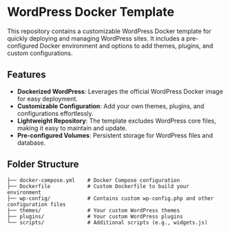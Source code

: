 # WordPress Docker Template

This repository contains a customizable WordPress Docker template for quickly deploying and managing WordPress sites. It includes a pre-configured Docker environment and options to add themes, plugins, and custom configurations.

## Features

- **Dockerized WordPress**: Leverages the official WordPress Docker image for easy deployment.
- **Customizable Configuration**: Add your own themes, plugins, and configurations effortlessly.
- **Lightweight Repository**: The template excludes WordPress core files, making it easy to maintain and update.
- **Pre-configured Volumes**: Persistent storage for WordPress files and database.

## Folder Structure

```plaintext
├── docker-compose.yml    # Docker Compose configuration
├── Dockerfile            # Custom Dockerfile to build your environment
├── wp-config/            # Contains custom wp-config.php and other configuration files
├── themes/               # Your custom WordPress themes
├── plugins/              # Your custom WordPress plugins
└── scripts/              # Additional scripts (e.g., widgets.js)
